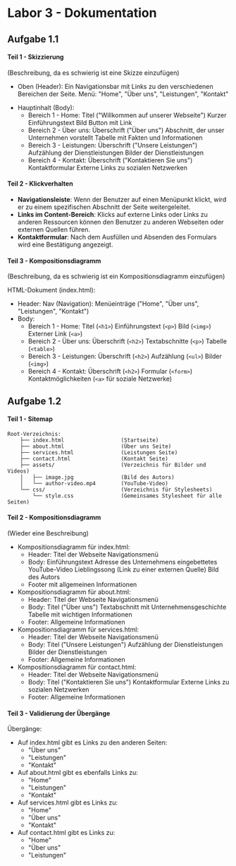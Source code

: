 # Labor 3 - Dokumentation

## Aufgabe 1.1
#### Teil 1 - Skizzierung
(Beschreibung, da es schwierig ist eine Skizze einzufügen)
- Oben (Header):
Ein Navigationsbar mit Links zu den         verschiedenen Bereichen der Seite.
Menü: "Home", "Über uns", "Leistungen", "Kontakt"
*  Hauptinhalt (Body):
    - Bereich 1 - Home:
        Titel ("Willkommen auf unserer Webseite")
        Kurzer Einführungstext
        Bild
        Button mit Link
    - Bereich 2 - Über uns:
        Überschrift ("Über uns")
        Abschnitt, der unser Unternehmen vorstellt
        Tabelle mit Fakten und Informationen
    - Bereich 3 - Leistungen:
        Überschrift ("Unsere Leistungen")
        Aufzählung der Dienstleistungen
        Bilder der Dienstleistungen
    - Bereich 4 - Kontakt:
        Überschrift ("Kontaktieren Sie uns")
        Kontaktformular
        Externe Links zu sozialen Netzwerken

#### Teil 2 - Klickverhalten
- **Navigationsleiste**: Wenn der Benutzer auf einen Menüpunkt klickt, wird er zu einem spezifischen Abschnitt der Seite weitergeleitet.
- **Links im Content-Bereich**: Klicks auf externe Links oder Links zu anderen Ressourcen können den Benutzer zu anderen Webseiten oder externen Quellen führen.
- **Kontaktformular**: Nach dem Ausfüllen und Absenden des Formulars wird eine Bestätigung angezeigt.

#### Teil 3 - Kompositionsdiagramm
(Beschreibung, da es schwierig ist ein Kompositionsdiagramm einzufügen)

HTML-Dokument (index.html):
* Header:
Nav (Navigation):
Menüeinträge ("Home", "Über uns", "Leistungen", "Kontakt")
* Body:
    - Bereich 1 - Home:
        Titel (`<h1>`)
        Einführungstext (`<p>`)
        Bild (`<img>`)
        Externer Link (`<a>`)
    - Bereich 2 - Über uns:
        Überschrift (`<h2>`)
        Textabschnitte (`<p>`)
        Tabelle (`<table>`)
    - Bereich 3 - Leistungen:
        Überschrift (`<h2>`)
        Aufzählung (`<ul>`)
        Bilder (`<img>`)
    - Bereich 4 - Kontakt:
        Überschrift (`<h2>`)
        Formular (`<form>`)
        Kontaktmöglichkeiten (`<a>` für soziale Netzwerke)

## Aufgabe 1.2
#### Teil 1 - Sitemap
```
Root-Verzeichnis:
    ├── index.html                  (Startseite)
    ├── about.html                  (Über uns Seite)
    ├── services.html               (Leistungen Seite)
    ├── contact.html                (Kontakt Seite)
    ├── assets/                     (Verzeichnis für Bilder und Videos)
    │   ├── image.jpg               (Bild des Autors)
    │   └── author-video.mp4        (YouTube-Video)
    └── css/                        (Verzeichnis für Stylesheets)
        └── style.css               (Gemeinsames Stylesheet für alle Seiten)

```
#### Teil 2 - Kompositionsdiagramm
(Wieder eine Beschreibung)

* Kompositionsdiagramm für index.html:
    -  Header:
        Titel der Webseite
        Navigationsmenü
    -  Body:
        Einführungstext
        Adresse des Unternehmens
        eingebettetes YouTube-Video
        Lieblingssong (Link zu einer externen Quelle)
        Bild des Autors
    - Footer mit allgemeinen Informationen
* Kompositionsdiagramm für about.html:
    - Header:
        Titel der Webseite
        Navigationsmenü
    - Body:
        Titel ("Über uns")
        Textabschnitt mit Unternehmensgeschichte
        Tabelle mit wichtigen Informationen
    - Footer:
        Allgemeine Informationen
* Kompositionsdiagramm für services.html:
    - Header:
        Titel der Webseite
        Navigationsmenü
    - Body:
        Titel ("Unsere Leistungen")
        Aufzählung der Dienstleistungen
        Bilder der Dienstleistungen
    - Footer:
        Allgemeine Informationen
* Kompositionsdiagramm für contact.html:
    - Header:
        Titel der Webseite
        Navigationsmenü
    - Body:
        Titel ("Kontaktieren Sie uns")
        Kontaktformular
        Externe Links zu sozialen Netzwerken
    - Footer:
        Allgemeine Informationen

#### Teil 3 - Validierung der Übergänge
Übergänge:
* Auf index.html gibt es Links zu den anderen Seiten:
    - "Über uns"
    - "Leistungen"
    - "Kontakt"
* Auf about.html gibt es ebenfalls Links zu:
    - "Home"
    - "Leistungen"
    - "Kontakt"
* Auf services.html gibt es Links zu:
    - "Home"
    - "Über uns"
    - "Kontakt"
* Auf contact.html gibt es Links zu:
    - "Home"
    - "Über uns"
    - "Leistungen"

